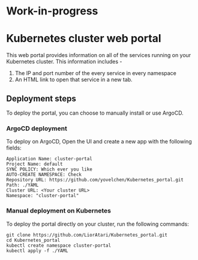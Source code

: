 # Work-in-progress

# Kubernetes cluster web portal

This web portal provides information on all of the services running on your Kubernetes cluster.
This information includes - 
1. The IP and port number of the every service in every namespace
2. An HTML link to open that service in a new tab.

## Deployment steps
To deploy the portal, you can choose to manually install or use ArgoCD.

### ArgoCD deployment

To deploy on ArgoCD, Open the UI and create a new app with the following fields:  
```
Application Name: cluster-portal  
Project Name: default  
SYNC POLICY: Which ever you like  
AUTO-CREATE NAMESPACE: Check  
Repository URL: https://github.com/yovelchen/Kubernetes_portal.git
Path: ./YAML  
Cluster URL: <Your cluster URL>  
Namespace: "cluster-portal"
```

### Manual deployment on Kubernetes
To deploy the portal directly on your cluster, run the following commands:
```
git clone https://github.com/LiorAtari/Kubernetes_portal.git
cd Kubernetes_portal
kubectl create namespace cluster-portal
kubectl apply -f ./YAML
```
